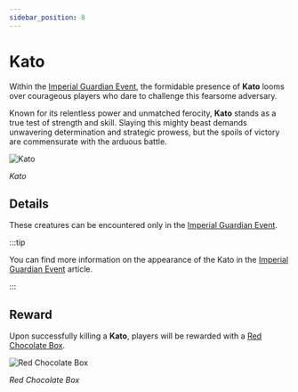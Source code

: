 ```yaml
---
sidebar_position: 8
---
```


# Kato

Within the [Imperial Guardian Event](/events/imperial-guardian), the formidable presence of **Kato** looms over courageous players who dare to challenge this fearsome adversary.

Known for its relentless power and unmatched ferocity, **Kato** stands as a true test of strength and skill. Slaying this mighty beast demands unwavering determination and strategic prowess, but the spoils of victory are commensurate with the arduous battle.

![Kato](/img/monsters/special/others/kato.jpg)

_Kato_

## Details

These creatures can be encountered only in the [Imperial Guardian Event](/events/imperial-guardian).

:::tip

You can find more information on the appearance of the Kato in the [Imperial Guardian Event](/events/imperial-guardian) article.

:::

## Reward

Upon successfully killing a **Kato**, players will be rewarded with a [Red Chocolate Box](/items/item-bags/misc/red-chocolate-box).

![Red Chocolate Box](/img/items/item-bags/red-chocolate-box.png)

_Red Chocolate Box_